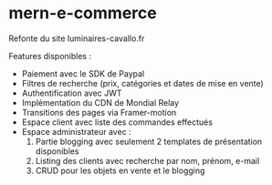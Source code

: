 # mern-e-commerce
Refonte du site luminaires-cavallo.fr

Features disponibles :
- Paiement avec le SDK de Paypal
- Filtres de recherche (prix, catégories et dates de mise en vente)
- Authentification avec JWT
- Implémentation du CDN de Mondial Relay
- Transitions des pages via Framer-motion
- Espace client avec liste des commandes effectués
- Espace administrateur avec :
    1. Partie blogging avec seulement 2 templates de présentation disponibles
    2. Listing des clients avec recherche par nom, prénom, e-mail
    3. CRUD pour les objets en vente et le blogging
